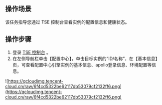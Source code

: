 ## 操作场景

该任务指导您通过 TSE 控制台查看实例的配置信息和健康状态。


## 操作步骤

1. 登录 [TSE 控制台](https://console.cloud.tencent.com/tse) 。
2. 在左侧导航栏单击【配置中心】，单击目标实例的“ID/名称”，在【基本信息】页，可查看配置中心引擎实例的基本信息、apollo登录信息、环境配置等信息。

![https://qcloudimg.tencent-cloud.cn/raw/6f4cd5322be62117db53079cf2132ff6.png](https://qcloudimg.tencent-cloud.cn/raw/6f4cd5322be62117db53079cf2132ff6.png)